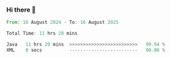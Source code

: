 ### Hi there 👋

<!--START_SECTION:waka-->

```rust
From: 16 August 2024 - To: 16 August 2025

Total Time: 11 hrs 20 mins

Java   11 hrs 20 mins  >>>>>>>>>>>>>>>>>>>>>>>>>   99.94 %
XML    0 secs          -------------------------   00.06 %
```

<!--END_SECTION:waka-->
